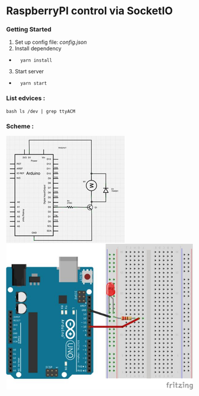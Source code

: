 # RaspberryPI control via SocketIO

### Getting Started
1. Set up config file: _config.json_
2. Install dependency
* ``` 
    yarn install 
  ```
3. Start server
* ```
    yarn start
  ```

### List edvices :
```
bash ls /dev | grep ttyACM
```
### Scheme :
![Image of Yaktocat](https://raw.githubusercontent.com/ruslanbanah/raspberry_socket/master/images/scheme.jpg)
![Image of Yaktocat](https://raw.githubusercontent.com/ruslanbanah/raspberry_socket/master/images/board.jpg)
